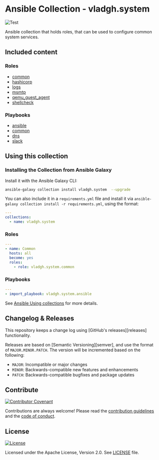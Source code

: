 # Ansible Collection - vladgh.system

![Test](https://github.com/vladgh/ansible-collection-vladgh-system/actions/workflows/test.yml/badge.svg)

Ansible collection that holds roles, that can be used to configure common system services.

## Included content

### Roles

- [common](roles/common/README.md)
- [hashicorp](roles/hashicorp/README.md)
- [logs](roles/logs/README.md)
- [msmtp](roles/msmtp/README.md)
- [qemu_guest_agent](roles/qemu_guest_agent/README.md)
- [shellcheck](roles/shellcheck/README.md)

### Playbooks
- [ansible](playbooks/ansible.yml)
- [common](playbooks/common.yml)
- [dns](playbooks/dns.yml)
- [slack](playbooks/slack.yml)

## Using this collection

### Installing the Collection from Ansible Galaxy

Install it with the Ansible Galaxy CLI:

```sh
ansible-galaxy collection install vladgh.system  --upgrade
```

You can also include it in a `requirements.yml` file and install it via `ansible-galaxy collection install -r requirements.yml`, using the format:

```yaml
---
collections:
  - name: vladgh.system
```

### Roles

```yaml
---
- name: Common
  hosts: all
  become: yes
  roles:
    - role: vladgh.system.common
```

### Playbooks

```yaml
---
- import_playbook: vladgh.system.ansible
```

See [Ansible Using collections](https://docs.ansible.com/ansible/latest/user_guide/collections_using.html) for more details.

## Changelog & Releases

This repository keeps a change log using [GitHub's releases][releases]
functionality.

Releases are based on [Semantic Versioning][semver], and use the format
of `MAJOR.MINOR.PATCH`. The version will be incremented
based on the following:

* `MAJOR`: Incompatible or major changes
* `MINOR`: Backwards-compatible new features and enhancements
* `PATCH`: Backwards-compatible bugfixes and package updates

## Contribute

[![Contributor Covenant](https://img.shields.io/badge/Contributor%20Covenant-v2.0%20adopted-007ba7.svg)](https://www.contributor-covenant.org/version/2/0/code_of_conduct.html)

Contributions are always welcome! Please read the [contribution guidelines](.github/CONTRIBUTING.md) and the [code of conduct](.github/CODE_OF_CONDUCT.md).

## License

[![License](https://img.shields.io/badge/License-Apache%202.0-blue.svg)](https://opensource.org/licenses/Apache-2.0)

Licensed under the Apache License, Version 2.0.
See [LICENSE](LICENSE) file.
